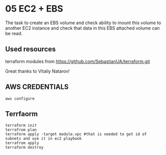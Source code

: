 # 05 EC2 + EBS

The task to create an EBS volume and check ability to mount this volume to another EC2 instance and check that data in this EBS attached volume can be read.

## Used resources

terraform modules from https://github.com/SebastianUA/terraform.git

Great thanks to Vitaliy Natarov!

## AWS CREDENTIALS

```
aws configure
```

## Terrfaorm

```
terraform init
terrafrom plan
terraform apply -target module.vpc #that is needed to get id of subnets and use it in ec2 playbook
terrafrom apply
terraform destroy
```